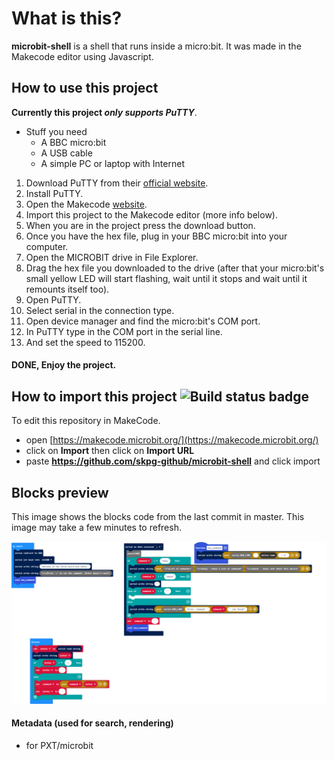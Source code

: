 # What is this?
**microbit-shell** is a shell that runs inside a micro:bit. It was made in the Makecode editor using Javascript.

## How to use this project
**Currently this project _only supports PuTTY_**.
  - Stuff you need
    - A BBC micro:bit
    - A USB cable
    - A simple PC or laptop with Internet
    
1. Download PuTTY from their [official website](https://www.putty.org/).
2. Install PuTTY.
3. Open the Makecode [website](https://makecode.microbit.org/).
4. Import this project to the Makecode editor (more info below). 
5. When you are in the project press the download button.
6. Once you have the hex file, plug in your BBC micro:bit into your computer.
7. Open the MICROBIT drive in File Explorer.
8. Drag the hex file you downloaded to the drive (after that your micro:bit's small yellow LED will start flashing, wait until it stops and wait until it remounts itself too).
9. Open PuTTY.
10. Select serial in the connection type.
11. Open device manager and find the micro:bit's COM port.
12. In PuTTY type in the COM port in the serial line.
13. And set the speed to 115200.

#### DONE, Enjoy the project.

## How to import this project ![Build status badge](https://github.com/skpg-github/microbit-shell/workflows/MakeCode/badge.svg)

To edit this repository in MakeCode.

* open [https://makecode.microbit.org/](https://makecode.microbit.org/)
* click on **Import** then click on **Import URL**
* paste **https://github.com/skpg-github/microbit-shell** and click import

## Blocks preview

This image shows the blocks code from the last commit in master.
This image may take a few minutes to refresh.

![A rendered view of the blocks](https://github.com/skpg-github/microbit-shell/raw/master/.github/makecode/blocks.png)

#### Metadata (used for search, rendering)

* for PXT/microbit
<script src="https://makecode.com/gh-pages-embed.js"></script><script>makeCodeRender("{{ site.makecode.home_url }}", "{{ site.github.owner_name }}/{{ site.github.repository_name }}");</script>
